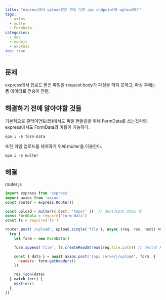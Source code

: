 ```yaml
---
title: "express에서 upload받은 파일 다른 api endpoint에 upload하기"
tags:
  - axios
  - multer
  - FormData
categories: 
  - dev
  - nodejs
  - express
toc: true
---
```


## 문제

express에서 업로드 받은 파일을 request body가 파싱을 하지 못하고, 파싱 후에는 폼 데이터로 전송이 안됨.

## 해결하기 전에 알아야할 것들

기본적으로 클라이언트(웹)에서도 파일 핸들링을 위해 FormData를 쓰는것처럼 express에서도 FormData의 이용이 가능하다.

`npm i -S form-data`

또한 파일 업로드를 제어하기 위해 multer를 이용한다.

`npm i -S multer`

## 해결

router.js
```js
import express from 'express'
import axios from 'axios'
const router = express.Router()

const upload = multer({ dest: 'tmps/' })  // dest경로로 업로드 됨
const FormData = require('form-data')
const fs = require('fs')

router.post('/upload', upload.single('file'), async (req, res, next) => {
  try {
    let form = new FormData()

    form.append('file', fs.createReadStream(req.file.path)) // dest로 지정된 위치에서 기본 지정 파일명으로 path에 저장됨

    const { data } = await axios.post('{api server}/upload', form, {
      headers: form.getHeaders()
    })

    res.json(data)
  } catch (err) {
    next(err)
  }
})
```

